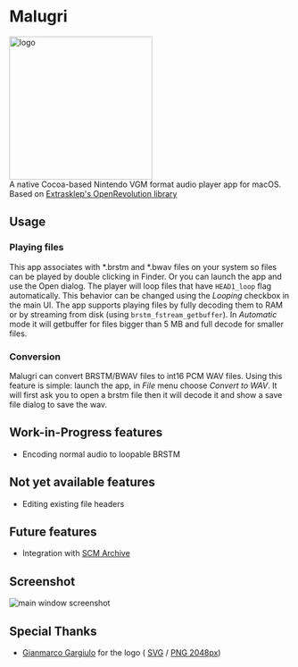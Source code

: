 # Malugri
<img src="https://www.freeappsw.space/asset/Malugri.svg" width=256 alt=logo><br />
A native Cocoa-based Nintendo VGM format audio player app for macOS. Based on [Extrasklep's OpenRevolution library](https://github.com/Extrasklep/openrevolution)

## Usage

### Playing files
This app associates with *.brstm and *.bwav files on your system so files can be played by double clicking in Finder. Or you can launch the app and use the Open dialog.
The player will loop files that have `HEAD1_loop` flag automatically. This behavior can be changed using the *Looping* checkbox in the main UI.
The app supports playing files by fully decoding them to RAM or by streaming from disk (using `brstm_fstream_getbuffer`). In *Automatic* mode it will getbuffer for files bigger than 5 MB and full decode for smaller files.

### Conversion
Malugri can convert BRSTM/BWAV files to int16 PCM WAV files. Using this feature is simple: launch the app, in *File* menu choose *Convert to WAV*. It will first ask you to open a brstm file then it will decode it and show a save file dialog to save the wav.

## Work-in-Progress features
* Encoding normal audio to loopable BRSTM

## Not yet available features
* Editing existing file headers

## Future features
* Integration with [SCM Archive](https://smashcustommusic.net)

## Screenshot
 ![main window screenshot](https://scr.freeappsw.space/malugriappgh.png)

## Special Thanks
* [Gianmarco Gargiulo](https://www.gianmarco.ga/) for the logo ( [SVG](https://www.freeappsw.space/asset/Malugri.svg) / [PNG 2048px](https://www.freeappsw.space/asset/Malugri.svg.png))
